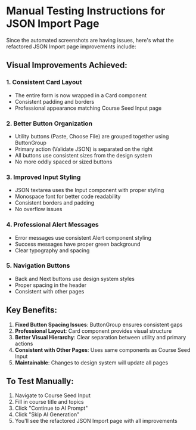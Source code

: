 # Manual Testing Instructions for JSON Import Page

Since the automated screenshots are having issues, here's what the refactored JSON Import page improvements include:

## Visual Improvements Achieved:

### 1. **Consistent Card Layout**
- The entire form is now wrapped in a Card component
- Consistent padding and borders
- Professional appearance matching Course Seed Input page

### 2. **Better Button Organization**
- Utility buttons (Paste, Choose File) are grouped together using ButtonGroup
- Primary action (Validate JSON) is separated on the right
- All buttons use consistent sizes from the design system
- No more oddly spaced or sized buttons

### 3. **Improved Input Styling**
- JSON textarea uses the Input component with proper styling
- Monospace font for better code readability
- Consistent borders and padding
- No overflow issues

### 4. **Professional Alert Messages**
- Error messages use consistent Alert component styling
- Success messages have proper green background
- Clear typography and spacing

### 5. **Navigation Buttons**
- Back and Next buttons use design system styles
- Proper spacing in the header
- Consistent with other pages

## Key Benefits:

1. **Fixed Button Spacing Issues**: ButtonGroup ensures consistent gaps
2. **Professional Layout**: Card component provides visual structure
3. **Better Visual Hierarchy**: Clear separation between utility and primary actions
4. **Consistent with Other Pages**: Uses same components as Course Seed Input
5. **Maintainable**: Changes to design system will update all pages

## To Test Manually:

1. Navigate to Course Seed Input
2. Fill in course title and topics
3. Click "Continue to AI Prompt"
4. Click "Skip AI Generation"
5. You'll see the refactored JSON Import page with all improvements